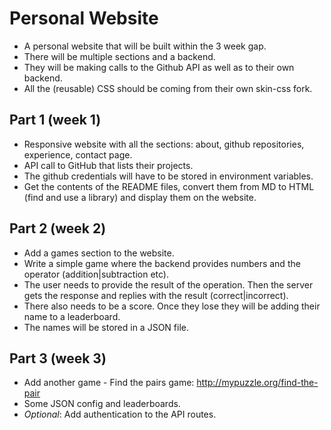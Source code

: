 # Personal Website

* A personal website that will be built within the 3 week gap.
* There will be multiple sections and a backend.
* They will be making calls to the Github API as well as to their own backend.
* All the (reusable) CSS should be coming from their own skin-css fork.

## Part 1 (week 1)

* Responsive website with all the sections: about, github repositories, experience, contact page.
* API call to GitHub that lists their projects. 
* The github credentials will have to be stored in environment variables. 
* Get the contents of the README files, convert them from MD to HTML (find and use a library) and display them on the website.

## Part 2 (week 2)

* Add a games section to the website.
* Write a simple game where the backend provides numbers and the operator (addition|subtraction etc). 
* The user needs to provide the result of the operation. Then the server gets the response and replies with the result (correct|incorrect). 
* There also needs to be a score. Once they lose they will be adding their name to a leaderboard. 
* The names will be stored in a JSON file.

## Part 3 (week 3)

* Add another game - Find the pairs game: http://mypuzzle.org/find-the-pair
* Some JSON config and leaderboards.
* *Optional*: Add authentication to the API routes.
